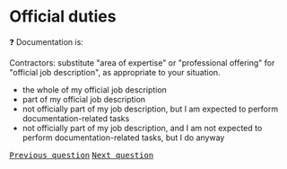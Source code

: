 # Official duties

:question: Documentation is:

Contractors: substitute "area of expertise" or "professional offering" for "official job description", as appropriate to your situation.

- the whole of my official job description
- part of my official job description
- not officially part of my job description, but I am expected to perform documentation-related tasks
- not officially part of my job description, and I am not expected to perform documentation-related tasks, but I do anyway

<kbd>[Previous question](./A_6_role_duration_contractor.md)</kbd> 
<kbd>[Next question](./A_8_day_to_day_tasks_contractor.md)</kbd>